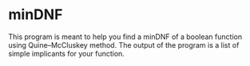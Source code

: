 # minDNF
This program is meant to help you find a minDNF of a boolean function using Quine–McCluskey method. The output of the program is a list of simple implicants for your function.
